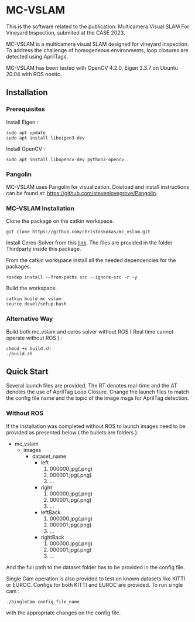 # MC-VSLAM
This is the software related to the publication: Multicamera Visual SLAM For Vineyard Inspection, submited at the CASE 2023.

MC-VSLAM is a multicamera visual SLAM designed for vineyard inspection. To address the challenge of homogeneous environments, loop closures are detected using AprilTags.

MC-VSLAM has been tested with OpenCV 4.2.0, Eigen 3.3.7 on Ubuntu 20.04 with ROS noetic.

## Installation

### Prerequisites

Install Eigen :

```
sudo apt update
sudo apt install libeigen3-dev
```

Install OpenCV :

```
sudo apt install libopencv-dev python3-opencv
```

### Pangolin

MC-VSLAM uses Pangolin for visualization. Dowload and install instructions can be found at: https://github.com/stevenlovegrove/Pangolin.

### MC-VSLAM Installation

Clone the package on the catkin workspace.

```
git clone https://github.com/christoskokas/mc_vslam.git
```

Install Ceres-Solver from this [link](http://ceres-solver.org/installation.html). The files are provided in the folder Thirdparty inside this package.

From the catkin workspace install all the needed dependencies for the packages.

```
rosdep install --from-paths src --ignore-src -r -y
```

Build the workspace.


```
catkin build mc_vslam
source devel/setup.bash
```

### Alternative Way

Build both mc_vslam and ceres solver without ROS ( Real time cannot operate without ROS ) :

```
chmod +x build.sh
./build.sh
```

## Quick Start

Several launch files are provided. The RT denotes real-time and the AT denotes the use of AprilTag Loop Closure. Change the launch files to match the config file name and the topic of the image msgs for AprilTag detection.


### Without ROS

If the installation was completed without ROS to launch images need to be provided as presented below ( the bullets are folders ): 

- mc_vslam
  - images
    - dataset_name
      - left
        1. 000000.jpg(.png)
        2. 000001.jpg(.png)
        3. ...
      - right
        1. 000000.jpg(.png)
        2. 000001.jpg(.png)
        3. ...
      - leftBack
        1. 000000.jpg(.png)
        2. 000001.jpg(.png)
        3. ...
      - rightBack
        1. 000000.jpg(.png)
        2. 000001.jpg(.png)
        3. ...

And the full path to the dataset folder has to be provided in the config file.

Single Cam operation is also provided to test on known datasets like KITTI or EUROC. Configs for both KITTI and EUROC are provided. To run single cam :

```
./SingleCam config_file_name
```

with the appropriate changes on the config file.





